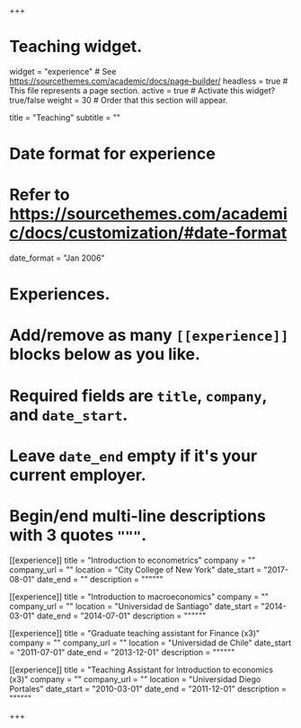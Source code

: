 +++
# Teaching widget.
widget = "experience"  # See https://sourcethemes.com/academic/docs/page-builder/
headless = true  # This file represents a page section.
active = true  # Activate this widget? true/false
weight = 30  # Order that this section will appear.

title = "Teaching"
subtitle = ""

# Date format for experience
#   Refer to https://sourcethemes.com/academic/docs/customization/#date-format
date_format = "Jan 2006"

# Experiences.
#   Add/remove as many `[[experience]]` blocks below as you like.
#   Required fields are `title`, `company`, and `date_start`.
#   Leave `date_end` empty if it's your current employer.
#   Begin/end multi-line descriptions with 3 quotes `"""`.
[[experience]]
  title = "Introduction to econometrics"
  company = ""
  company_url = ""
  location = "City College of New York"
  date_start = "2017-08-01"
  date_end = ""
  description = """"""

[[experience]]
  title = "Introduction to macroeconomics"
  company = ""
  company_url = ""
  location = "Universidad de Santiago"
  date_start = "2014-03-01"
  date_end = "2014-07-01"
  description = """"""
  
[[experience]]
  title = "Graduate teaching assistant for Finance (x3)"
  company = ""
  company_url = ""
  location = "Universidad de Chile"
  date_start = "2011-07-01"
  date_end = "2013-12-01"
  description = """"""  
  
[[experience]]
  title = "Teaching Assistant for Introduction to economics (x3)"
  company = ""
  company_url = ""
  location = "Universidad Diego Portales"
  date_start = "2010-03-01"
  date_end = "2011-12-01"
  description = """"""
  
+++
